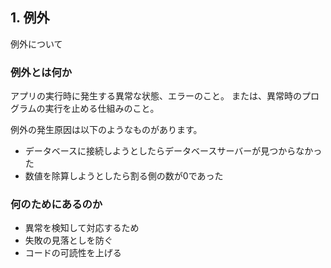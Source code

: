 ## 1. 例外

例外について

### 例外とは何か

アプリの実行時に発生する異常な状態、エラーのこと。
または、異常時のプログラムの実行を止める仕組みのこと。

例外の発生原因は以下のようなものがあります。

- データベースに接続しようとしたらデータベースサーバーが見つからなかった
- 数値を除算しようとしたら割る側の数が0であった

### 何のためにあるのか

- 異常を検知して対応するため
- 失敗の見落としを防ぐ
- コードの可読性を上げる
